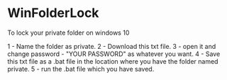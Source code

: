 # WinFolderLock
To lock your private folder on windows 10 

1 - Name the folder as private.
2 - Download this txt file.
3 - open it and change password - "YOUR PASSWORD" as whatever you want.
4 - Save this txt file as a .bat file in the location where you have the folder named private.
5 - run the .bat file which you have saved.
